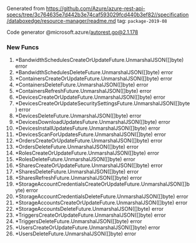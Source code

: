 Generated from https://github.com/Azure/azure-rest-api-specs/tree/3c764635e7d442b3e74caf593029fcd440b3ef82//specification/databoxedge/resource-manager/readme.md tag: `package-2019-08`

Code generator @microsoft.azure/autorest.go@2.1.178


### New Funcs

1. *BandwidthSchedulesCreateOrUpdateFuture.UnmarshalJSON([]byte) error
1. *BandwidthSchedulesDeleteFuture.UnmarshalJSON([]byte) error
1. *ContainersCreateOrUpdateFuture.UnmarshalJSON([]byte) error
1. *ContainersDeleteFuture.UnmarshalJSON([]byte) error
1. *ContainersRefreshFuture.UnmarshalJSON([]byte) error
1. *DevicesCreateOrUpdateFuture.UnmarshalJSON([]byte) error
1. *DevicesCreateOrUpdateSecuritySettingsFuture.UnmarshalJSON([]byte) error
1. *DevicesDeleteFuture.UnmarshalJSON([]byte) error
1. *DevicesDownloadUpdatesFuture.UnmarshalJSON([]byte) error
1. *DevicesInstallUpdatesFuture.UnmarshalJSON([]byte) error
1. *DevicesScanForUpdatesFuture.UnmarshalJSON([]byte) error
1. *OrdersCreateOrUpdateFuture.UnmarshalJSON([]byte) error
1. *OrdersDeleteFuture.UnmarshalJSON([]byte) error
1. *RolesCreateOrUpdateFuture.UnmarshalJSON([]byte) error
1. *RolesDeleteFuture.UnmarshalJSON([]byte) error
1. *SharesCreateOrUpdateFuture.UnmarshalJSON([]byte) error
1. *SharesDeleteFuture.UnmarshalJSON([]byte) error
1. *SharesRefreshFuture.UnmarshalJSON([]byte) error
1. *StorageAccountCredentialsCreateOrUpdateFuture.UnmarshalJSON([]byte) error
1. *StorageAccountCredentialsDeleteFuture.UnmarshalJSON([]byte) error
1. *StorageAccountsCreateOrUpdateFuture.UnmarshalJSON([]byte) error
1. *StorageAccountsDeleteFuture.UnmarshalJSON([]byte) error
1. *TriggersCreateOrUpdateFuture.UnmarshalJSON([]byte) error
1. *TriggersDeleteFuture.UnmarshalJSON([]byte) error
1. *UsersCreateOrUpdateFuture.UnmarshalJSON([]byte) error
1. *UsersDeleteFuture.UnmarshalJSON([]byte) error
